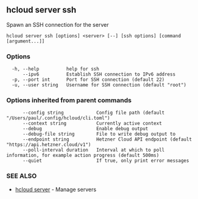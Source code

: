 ## hcloud server ssh

Spawn an SSH connection for the server

```
hcloud server ssh [options] <server> [--] [ssh options] [command [argument...]]
```

### Options

```
  -h, --help          help for ssh
      --ipv6          Establish SSH connection to IPv6 address
  -p, --port int      Port for SSH connection (default 22)
  -u, --user string   Username for SSH connection (default "root")
```

### Options inherited from parent commands

```
      --config string            Config file path (default "/Users/paul/.config/hcloud/cli.toml")
      --context string           Currently active context
      --debug                    Enable debug output
      --debug-file string        File to write debug output to
      --endpoint string          Hetzner Cloud API endpoint (default "https://api.hetzner.cloud/v1")
      --poll-interval duration   Interval at which to poll information, for example action progress (default 500ms)
      --quiet                    If true, only print error messages
```

### SEE ALSO

* [hcloud server](hcloud_server.md)	 - Manage servers
